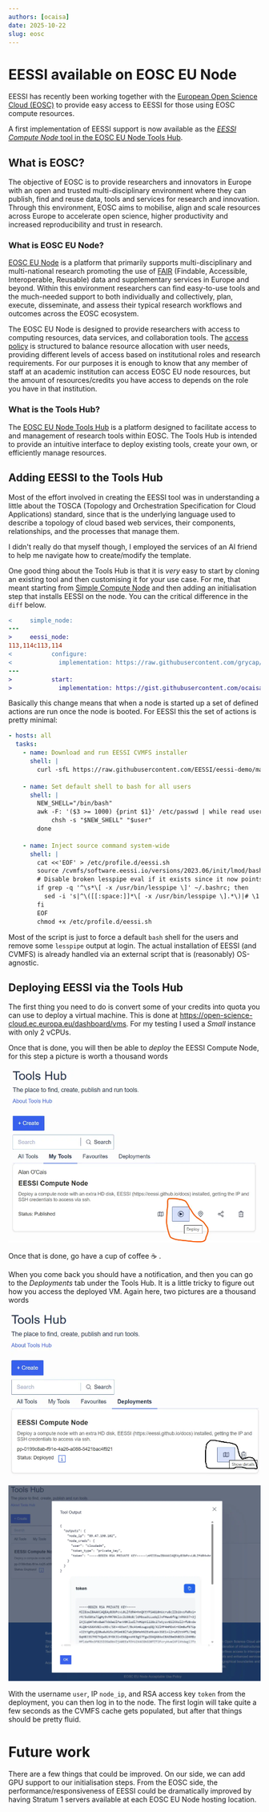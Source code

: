 ```yaml
---
authors: [ocaisa]
date: 2025-10-22
slug: eosc
---
```


# EESSI available on EOSC EU Node

EESSI has recently been working together with the [European Open Science Cloud (EOSC)](https://research-and-innovation.ec.europa.eu/strategy/strategy-2020-2024/our-digital-future/open-science/european-open-science-cloud-eosc_en) to provide easy access to EESSI for those using EOSC compute resources.

A first implementation of EESSI support is now available as the [_EESSI Compute Node_ tool in the EOSC EU Node Tools Hub](https://open-science-cloud.ec.europa.eu/dashboard/tools-hub/tool-view?eo=MjEuMTExNjcvTnp2azVM).

<!-- more -->

## What is EOSC?

The objective of EOSC is to provide researchers and innovators in Europe with an open and trusted multi-disciplinary environment where they can publish, find and reuse data, tools and services for research and innovation. Through this environment, EOSC aims to mobilise, align and scale resources across Europe to accelerate open science, higher productivity and increased reproducibility and trust in research.

### What is EOSC EU Node?

[EOSC EU Node](https://open-science-cloud.ec.europa.eu/) is a platform that primarily supports multi-disciplinary and multi-national research promoting the use of [FAIR](https://www.nature.com/articles/sdata201618) (Findable, Accessible, Interoperable, Reusable) data and supplementary services in Europe and beyond. Within this environment researchers can find easy-to-use tools and the much-needed support to both individually and collectively, plan, execute, disseminate, and assess their typical research workflows and outcomes across the EOSC ecosystem.

The EOSC EU Node is designed to provide researchers with access to computing resources, data services, and collaboration tools. The [access policy](https://open-science-cloud.ec.europa.eu/about/access-policy) is structured to balance resource allocation with user needs, providing different levels of access based on institutional roles and research requirements.  For our purposes it is enough to know that any member of staff at an academic institution can access EOSC EU node resources, but the amount of resources/credits you have access to depends on the role you have in that institution.

### What is the Tools Hub?

The [EOSC EU Node Tools Hub](https://open-science-cloud.ec.europa.eu/dashboard/tools-hub) is a platform designed to facilitate access to and management of research tools within EOSC. The Tools Hub is intended to provide an intuitive interface to deploy existing tools, create your own, or efficiently manage resources.

## Adding EESSI to the Tools Hub

Most of the effort involved in creating the EESSI tool was in understanding a little about the TOSCA (Topology and Orchestration Specification for Cloud Applications) standard, since that is the underlying language used to describe a topology of cloud based web services, their components, relationships, and the processes that manage them.

I didn't really do that myself though, I employed the services of an AI friend to help me navigate how to create/modify the template.

One good thing about the Tools Hub is that it is _very_ easy to start by cloning an existing tool and then customising it for your use case. For me, that meant starting from [Simple Compute Node](https://open-science-cloud.ec.europa.eu/dashboard/tools-hub/tool-view?eo=MjEuMTExNjcvNDVGeWEy) and then adding an initialisation step that installs EESSI on the node. You can the critical difference in the `diff` below.

```diff
<     simple_node:
---
>     eessi_node:
113,114c113,114
<           configure:
<             implementation: https://raw.githubusercontent.com/grycap/tosca/main/artifacts/dummy.yml
---
>           start:
>             implementation: https://gist.githubusercontent.com/ocaisa/8a2a99173888283ad601b28afb977631/raw/3ccc8076672cb6eb39af610b687f40bc4b08cfaf/eessi_eosc.yml
```

Basically this change means that when a node is started up a set of defined actions are run once the node is booted. For EESSI this the set of actions is pretty minimal:
```yaml
- hosts: all
  tasks:
    - name: Download and run EESSI CVMFS installer
      shell: |
        curl -sfL https://raw.githubusercontent.com/EESSI/eessi-demo/main/scripts/install_cvmfs_eessi.sh | bash

    - name: Set default shell to bash for all users
      shell: |
        NEW_SHELL="/bin/bash"
        awk -F: '($3 >= 1000) {print $1}' /etc/passwd | while read user; do
            chsh -s "$NEW_SHELL" "$user"
        done

    - name: Inject source command system-wide
      shell: |
        cat <<'EOF' > /etc/profile.d/eessi.sh
        source /cvmfs/software.eessi.io/versions/2023.06/init/lmod/bash
        # Disable broken lesspipe eval if it exists since it now points to the EESSI lesspipe
        if grep -q '^\s*\[ -x /usr/bin/lesspipe \]' ~/.bashrc; then
          sed -i 's|^\([[:space:]]*\[ -x /usr/bin/lesspipe \].*\)|# \1|' ~/.bashrc
        fi
        EOF
        chmod +x /etc/profile.d/eessi.sh
```
Most of the script is just to force a default `bash` shell for the users and remove some `lesspipe` output at login. The actual installation of EESSI (and CVMFS) is already handled via an external script that is (reasonably) OS-agnostic.

## Deploying EESSI via the Tools Hub

The first thing you need to do is convert some of your credits into quota you can use to deploy a virtual machine. This is done at https://open-science-cloud.ec.europa.eu/dashboard/vms. For my testing I used a _Small_ instance with only 2 vCPUs.

Once that is done, you will then be able to _deploy_ the EESSI Compute Node, for this step a picture is worth a thousand words

![Deploying EESSI on the EOSC EU Node Tools Hub](EOSC_deploy.webp)

Once that is done, go have a cup of coffee :coffee: .

When you come back you should have a notification, and then you can go to the _Deployments_ tab under the Tools Hub. It is a little tricky to figure out how you access the deployed VM. Again here, two pictures are a thousand words

![Finding metadata related to your deployed VM](EOSC_vm_metadata.webp)

![Accessing your deployed VM with EESSI](EOSC_vm_access.webp)

With the username `user`, IP `node_ip`, and RSA access key `token` from the deployment, you can then log in to the node. The first login will take quite a few seconds as the CVMFS cache gets populated, but after that things should be pretty fluid.

# Future work

There are a few things that could be improved. On our side, we can add GPU support to our initialisation steps. From the EOSC side, the performance/responsiveness of EESSI could be dramatically improved by having Stratum 1 servers available at each EOSC EU Node hosting location.
